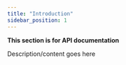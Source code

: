 ```yaml
---
title: "Introduction"
sidebar_position: 1
---
```


**This section is for API documentation**

Description/content goes here